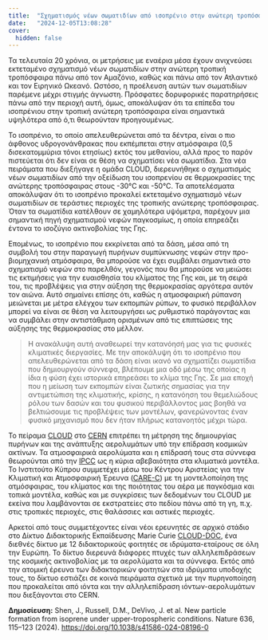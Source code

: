 ```yaml
---
title:  "Σχηματισμός νέων σωματιδίων από ισοπρένιο στην ανώτερη τροπόσφαιρα"
date:   "2024-12-05T13:08:28"
cover:
  hidden: false
---
```


Τα τελευταία 20 χρόνια, οι μετρήσεις με εναέρια μέσα έχουν ανιχνεύσει εκτεταμένο σχηματισμό νέων σωματιδίων στην ανώτερη τροπική τροπόσφαιρα πάνω από τον Αμαζόνιο, καθώς και πάνω από τον Ατλαντικό και τον Ειρηνικό Ωκεανό. Ωστόσο, η προέλευση αυτών των σωματιδίων παρέμενε μέχρι στιγμής άγνωστη. Πρόσφατες δορυφορικές παρατηρήσεις πάνω από την περιοχή αυτή, όμως, αποκάλυψαν ότι τα επίπεδα του ισοπρένιου στην τροπική ανώτερη τροπόσφαιρα είναι σημαντικά υψηλότερα από ό,τι θεωρούνταν προηγουμένως.

Το ισοπρένιο, το οποίο απελευθερώνεται από τα δέντρα, είναι ο πιο άφθονος υδρογονάνθρακας που εκπέμπεται στην ατμόσφαιρα (0,5 δισεκατομμύρια τόνοι ετησίως) εκτός του μεθανίου, αλλά προς το παρόν πιστεύεται ότι δεν είναι σε θέση να σχηματίσει νέα σωματίδια. Στα νέα πειράματα που διεξήγαγε η ομάδα CLOUD, διερευνήθηκε ο σχηματισμός νέων σωματιδίων από την οξείδωση του ισοπρενίου σε θερμοκρασίες της ανώτερης τροπόσφαιρας στους -30°C και -50°C. Τα αποτελέσματα αποκάλυψαν ότι το ισοπρένιο προκαλεί εκτεταμένο σχηματισμό νέων σωματιδίων σε τεράστιες περιοχές της τροπικής ανώτερης τροπόσφαιρας. Όταν τα σωματίδια κατέλθουν σε χαμηλότερα υψόμετρα, παρέχουν μια σημαντική πηγή σχηματισμού νεφών παγκοσμίως, η οποία επηρεάζει έντονα το ισοζύγιο ακτινοβολίας της Γης.

Επομένως, το ισοπρένιο που εκκρίνεται από τα δάση, μέσα από τη συμβολή του στην παραγωγή πυρήνων συμπύκνωσης νεφών στην προ-βιομηχανική ατμόσφαιρα, θα μπορούσε να έχει συμβάλει σημαντικά στο σχηματισμό νεφών στο παρελθόν, γεγονός που θα μπορούσε να μειώσει τις εκτιμήσεις για την ευαισθησία του κλίματος της Γης και, με τη σειρά του, τις προβλέψεις για στην αύξηση της θερμοκρασίας αργότερα αυτόν τον αιώνα. Αυτό σημαίνει επίσης ότι, καθώς η ατμοσφαιρική ρύπανση μειώνεται με μέτρα ελέγχου των εκπομπών ρύπων, το φυσικό περιβάλλον μπορεί να είναι σε θέση να λειτουργήσει ως ρυθμιστικό παράγοντας και να συμβάλει στην αντιστάθμιση ορισμένων από τις επιπτώσεις της αύξησης της θερμοκρασίας στο μέλλον.

> Η ανακάλυψη αυτή αναθεωρεί την κατανόησή μας για τις φυσικές κλιματικές διεργασίες. Με την αποκάλυψη ότι το ισοπρένιο που απελευθερώνεται από τα δάση είναι ικανό να σχηματίζει σωματίδια που δημιουργούν σύννεφα, βλέπουμε μια οδό μέσω της οποίας η ίδια η φύση έχει ιστορικά επηρεάσει το κλίμα της Γης. Σε μια εποχή που η μείωση των εκπομπών είναι ζωτικής σημασίας για την αντιμετώπιση της κλιματικής, κρίσης, η κατανόηση του θεμελιώδους ρόλου των δασών και του φυσικού περιβάλλοντος μας βοηθά να βελτιώσουμε τις προβλέψεις των μοντέλων, φανερώνοντας έναν φυσικό μηχανισμό που δεν ήταν πλήρως κατανοητός μέχρι τώρα.

Το πείραμα [CLOUD](https://home.cern/science/experiments/cloud) στο [CERN](https://home.cern/) επιτρέπει τη μέτρηση της δημιουργίας πυρήνων και της ανάπτυξης αερολυμάτων υπό την επίδραση κοσμικών ακτίνων. Τα ατμοσφαιρικά αερολύματα και η επίδρασή τους στα σύννεφα θεωρούνται από την [IPCC](https://www.ipcc.ch/) ως η κύρια αβεβαιότητα στα κλιματικά μοντέλα. Το Ινστιτούτο Κύπρου συμμετέχει μέσω του Κέντρου Αριστείας για την Κλιματική και Ατμοσφαιρική Έρευνα ([CARE-C](https://emme-care.cyi.ac.cy/)) με τη μοντελοποίηση της ατμόσφαιρας, του κλίματος και της ποιότητας του αέρα με παγκόσμια και τοπικά μοντέλα, καθώς και με συγκρίσεις των δεδομένων του CLOUD με εκείνα που λαμβάνονται σε εκστρατείες στο πεδίου πάνω από τη γη, π.χ. στις τροπικές περιοχές, στις θαλάσσιες και αστικές περιοχές.

Αρκετοί από τους συμμετέχοντες είναι νέοι ερευνητές σε αρχικό στάδιο στο Δίκτυο Διδακτορικής Εκπαίδευσης Marie Curie [CLOUD-DOC](https://www.goethe-university-frankfurt.de/129245433/CLOUD_DOC), ένα διεθνές δίκτυο με 12 διδακτορικούς φοιτητές σε ιδρύματα-εταίρους σε όλη την Ευρώπη. Το δίκτυο διερευνά διάφορες πτυχές των αλληλεπιδράσεων της κοσμικής ακτινοβολίας με τα αερολύματα και τα σύννεφα. Εκτός από την ατομική έρευνα των διδακτορικών φοιτητών στα ιδρύματα υποδοχής τους, το δίκτυο εστιάζει σε κοινά πειράματα σχετικά με την πυρηνοποίηση που προκαλείται από ιόντα και την αλληλεπίδραση ιόντων-αερολυμάτων που διεξάγονται στο CERN.

__Δημοσίευση:__
Shen, J., Russell, D.M., DeVivo, J. et al. New particle formation from isoprene under upper-tropospheric conditions. Nature 636, 115–123 (2024). https://doi.org/10.1038/s41586-024-08196-0 
